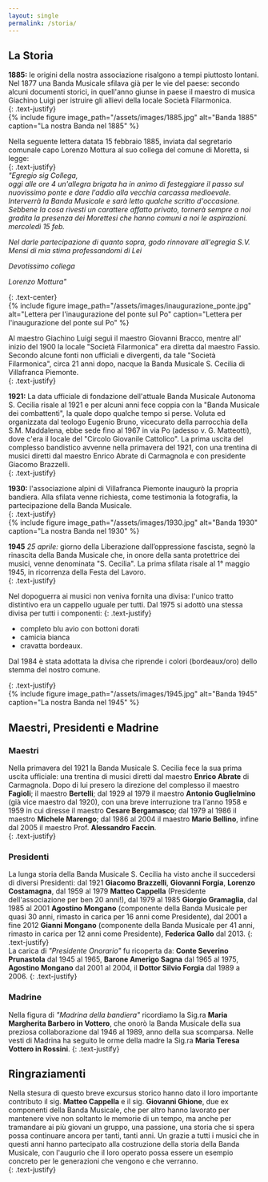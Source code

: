 ```yaml
---
layout: single
permalink: /storia/
---
```


## La Storia

**1885:** le origini della nostra associazione risalgono a  tempi piuttosto lontani. Nel 1877 una Banda Musicale sfilava già per le vie del paese:  secondo alcuni documenti storici, in quell'anno giunse in paese il maestro di musica Giachino Luigi per istruire gli allievi della locale Società Filarmonica.  
{: .text-justify}  
{% include figure image_path="/assets/images/1885.jpg" alt="Banda 1885" caption="La nostra Banda nel 1885" %}  

Nella seguente lettera datata 15 febbraio 1885, inviata dal segretario comunale capo Lorenzo Mottura  al suo collega del comune di Moretta, si legge:  
{: .text-justify}  
*"Egregio sig Collega,*  
*oggi alle ore 4 un'allegra brigata ha in animo di festeggiare il passo sul nuovissimo ponte e dare l'addio alla vecchia carcassa medioevale. Interverrà la Banda Musicale e sarà letto qualche scritto d'occasione. Sebbene la cosa rivesti un carattere affatto privato, tornerà sempre a noi gradita la presenza dei Morettesi che hanno comuni a noi le aspirazioni. mercoledì 15 feb.*  

*Nel darle partecipazione di quanto sopra, godo rinnovare all'egregia S.V. Mensi di mia stima professandomi di Lei*  

*Devotissimo collega*  

*Lorenzo Mottura"*

{: .text-center}  
{% include figure image_path="/assets/images/inaugurazione_ponte.jpg" alt="Lettera per l'inaugurazione del ponte sul Po" caption="Lettera per l'inaugurazione del ponte sul Po" %}  

Al maestro Giachino Luigi seguì il maestro Giovanni Bracco, mentre all' inizio del 1900 la locale "Società Filarmonica" era diretta dal maestro Fassio. Secondo alcune fonti non ufficiali e divergenti, da tale "Società Filarmonica", circa 21 anni dopo, nacque la Banda Musicale S. Cecilia di Villafranca Piemonte.  
{: .text-justify}  

**1921:** La data ufficiale di fondazione dell'attuale Banda Musicale Autonoma S. Cecilia risale al 1921 e per alcuni anni fece coppia con la "Banda Musicale dei combattenti", la quale dopo qualche tempo si perse. Voluta ed organizzata dal teologo Eugenio Bruno, vicecurato della parrocchia della S.M. Maddalena, ebbe sede fino al 1967 in via Po (adesso v. G. Matteotti), dove c'era il locale del "Circolo Giovanile Cattolico". La prima uscita del complesso bandistico avvenne nella primavera del 1921, con una trentina di musici diretti dal maestro Enrico Abrate di Carmagnola e con presidente Giacomo Brazzelli.  
{: .text-justify}  

**1930:** l'associazione alpini di Villafranca Piemonte inaugurò la propria bandiera. Alla sfilata venne richiesta, come testimonia la fotografia, la partecipazione della Banda Musicale.  
{: .text-justify}  
{% include figure image_path="/assets/images/1930.jpg" alt="Banda 1930" caption="La nostra Banda nel 1930" %}  

**1945** *25 aprile:* giorno della Liberazione dall’oppressione fascista, segnò la   rinascita della  Banda Musicale che, in onore della santa protettrice dei musici, venne denominata "S. Cecilia". La prima sfilata risale al 1° maggio 1945, in ricorrenza della Festa del Lavoro.  
{: .text-justify}  

Nel dopoguerra ai musici non veniva fornita una divisa: l'unico tratto distintivo era un cappello uguale per tutti. Dal 1975 si adottò una stessa divisa per tutti i componenti:
{: .text-justify}  
 - completo blu avio con bottoni dorati
 - camicia bianca
 - cravatta bordeaux. 

Dal 1984 è stata adottata la divisa che riprende i colori (bordeaux/oro) dello stemma del nostro comune.

{: .text-justify}  
{% include figure image_path="/assets/images/1945.jpg" alt="Banda 1945" caption="La nostra Banda nel 1945" %}  

## Maestri, Presidenti e Madrine

### Maestri
Nella primavera del 1921 la Banda Musicale S. Cecilia fece la sua prima uscita ufficiale: una trentina di musici diretti dal maestro **Enrico Abrate** di Carmagnola. Dopo di lui presero la direzione del complesso il maestro **Fagioli**; il maestro **Bertelli**; dal 1929 al 1979 il maestro **Antonio Guglielmino** (già vice maestro dal 1920), con una breve interruzione tra l'anno 1958 e 1959 in cui diresse il maestro **Cesare Bergamasco**; dal 1979 al 1986 il maestro **Michele Marengo**; dal 1986 al 2004 il maestro **Mario Bellino**, infine dal 2005 il maestro Prof. **Alessandro Faccin**.  
{: .text-justify}  

### Presidenti

La lunga storia della Banda Musicale S. Cecilia ha visto anche il succedersi di diversi Presidenti: dal 1921 **Giacomo Brazzelli**, **Giovanni Forgia**, **Lorenzo Costamagna**, dal 1959 al 1979 **Matteo Cappella** (Presidente dell'associazione per ben 20 anni!), dal 1979 al 1985 **Giorgio Gramaglia**, dal 1985 al 2001 **Agostino Mongano** (componente della Banda Musicale per quasi 30 anni, rimasto in carica per 16 anni come Presidente), dal 2001 a fine 2012 **Gianni Mongano** (componente della Banda Musicale per 41 anni, rimasto in carica per 12 anni come Presidente), **Federica Gallo** dal 2013.
{: .text-justify}  
La carica di *"Presidente Onorario"* fu ricoperta da: **Conte Severino Prunastola** dal 1945 al 1965, **Barone Amerigo Sagna** dal 1965 al 1975, **Agostino Mongano** dal 2001 al 2004, il **Dottor Silvio Forgia** dal 1989 a 2006.
{: .text-justify}  

### Madrine

Nella figura di *"Madrina della bandiera"* ricordiamo la Sig.ra **Maria Margherita Barbero in Vottero**, che onorò la Banda Musicale della sua preziosa collaborazione dal 1946 al 1989, anno della sua scomparsa. Nelle vesti di Madrina ha seguito le orme della madre la Sig.ra **Maria Teresa Vottero in Rossini**.
{: .text-justify}  

## Ringraziamenti

Nella stesura di questo breve excursus storico hanno dato il loro importante contributo il sig. **Matteo Cappella** e il sig. **Giovanni Ghione**, due ex componenti della Banda Musicale, che per altro hanno lavorato per mantenere vive non soltanto le memorie di un tempo, ma anche per tramandare ai più giovani un gruppo, una passione, una storia che si spera possa continuare ancora per tanti, tanti anni. Un grazie a tutti i musici che in questi anni hanno partecipato alla costruzione della storia della Banda Musicale, con l'augurio che il loro operato possa essere un esempio concreto per le generazioni che vengono e che verranno.  
{: .text-justify}  